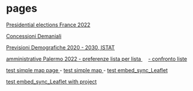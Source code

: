 # pages

[Presidential elections France 2022](https://gjrichter.github.io/pages/Elezioni_Francia_2020_primo_turno/)

[Concessioni Demaniali ](https://gjrichter.github.io/pages/scrollama/index_Concessioni_confronto.html)

[Previsioni Demografiche 2020 - 2030,  ISTAT ](https://gjrichter.github.io/pages/scrollama/index_Demografia_Bars.html)

[amministrative Palermo 2022 - preferenze lista per lista ](https://gjrichter.github.io/pages/Elezioni_Palermo_2022/index_test_api_embed_Elezioni_Palermo_2022_Preferenze_values.html)   &nbsp;&nbsp;&nbsp;   [- confronto liste](https://gjrichter.github.io/pages/Elezioni_Palermo_2022)

[test simple map page ](https://gjrichter.github.io/pages/Elezioni_Politiche_2022/index.html) -
[test simple map ](https://gjrichter.github.io/pages/Elezioni_Politiche_2022/index_test_api_embed_Elezioni_2022_candidati_uninominali.html)-
[test embed_sync_Leaflet ](https://gjrichter.github.io/ixmaps/ui/html/embed_sync_Leaflet.html?mapservice=leaflet&maptype=CartoDB%20-%20Positron&name=mymap&align=center&legend=true)

[test embed_sync_Leaflet with project ](https://gjrichter.github.io/ixmaps/ui/html/embed_sync_Leaflet.html?mapservice=leaflet&maptype=CartoDB%20-%20Positron&name=mymap&toolbutton=1&align=center&legend=true&project=https://raw.githubusercontent.com/gjrichter/viz/master/Elezioni/Politiche/2022/ixmaps_project_CAMERA_CollegiUNINOMINALI_2020_candidati_poligoni_coalizioni.json)



